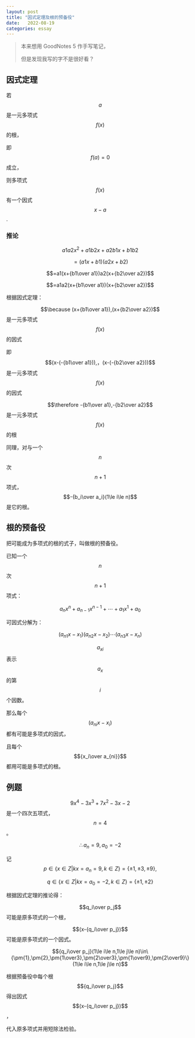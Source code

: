 ```yaml
---
layout: post
title: "因式定理及根的预备役"
date:   2022-08-19
categories: essay
---
```


> 本来想用 GoodNotes 5 作手写笔记，
> 
> 但是发现我写的字不是很好看？

## 因式定理

若 $$a$$ 是一元多项式 $$f(x)$$ 的根，

即 $$f(a)=0$$ 成立，

则多项式 $$f(x)$$ 有一个因式 $$x-a$$.

### 推论

$$a1a2x^2+a1b2x+a2b1x+b1b2$$

$$=(a1x+b1)(a2x+b2)$$

$$=a1(x+{b1\over a1})a2(x+{b2\over a2})$$

$$=a1a2(x+{b1\over a1})(x+{b2\over a2})$$

根据因式定理：

$$\because (x+{b1\over a1}),(x+{b2\over a2})$$ 是一元多项式 $$f(x)$$ 的因式

即 $$(x-(-{b1\over a1})),，(x-(-{b2\over a2}))$$ 是一元多项式 $$f(x)$$ 的因式

$$\therefore -{b1\over a1},-{b2\over a2}$$ 是一元多项式 $$f(x)$$ 的根

同理，对与一个 $$n$$ 次 $$n+1$$ 项式，$$-{b_i\over a_i}(1\le i\le n)$$ 是它的根。

## 根的预备役

把可能成为多项式的根的式子，叫做根的预备役。

已知一个 $$n$$ 次 $$n+1$$ 项式：

$$a_nx^n+a_{n-1}x^{n-1}+\cdots+a_1x^1+a_0$$

可因式分解为：

$$(a_{n1}x-x_1)(a_{n2}x-x_2)\cdots(a_{n3}x-x_n)$$

$$a_{xi}$$ 表示 $$a_x$$ 的第 $$i$$ 个因数。

那么每个 $$(a_{ni}x-x_i)$$ 都有可能是多项式的因式，

且每个 $${x_i\over a_{ni}}$$ 都用可能是多项式的根。

## 例题

$$9x^4-3x^3+7x^2-3x-2$$ 是一个四次五项式，$$n=4$$。

$$\therefore a_n=9,a_0=-2$$

记 $$p\in\{x\in Z|kx=a_n=9,k\in Z\}=\{\pm 1,\pm 3,\pm 9\},$$

$$q\in\{x\in Z|kx=a_0=-2,k\in Z\}=\{\pm 1,\pm 2\}$$

根据因式定理的推论得：

$$q_i\over p_j$$ 可能是原多项式的一个根，

$$(x-{q_i\over p_j})$$ 可能是原多项式的一个因式。

$${q_i\over p_j}(1\le i\le n,1\le j\le n)\in\{\pm{1},\pm{2},\pm{1\over3},\pm{2\over3},\pm{1\over9},\pm{2\over9}\}(1\le i\le n,1\le j\le n)$$

根据预备役中每个根 $${q_i\over p_j}$$ 得出因式 $$(x-{q_i\over p_j})$$，

代入原多项式并用短除法检验。